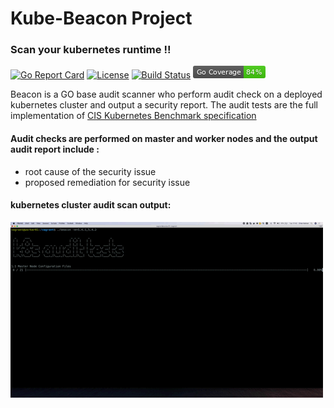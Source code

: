 <html>
<head>
<meta name="google-site-verification" content="JdsP5pHyEPYHNFUFy4OFs80ojFRvNqsTaPI1k2ZoPYU" />
</head>
<body>
</body>
</html>
    
# Kube-Beacon Project
###  Scan your kubernetes runtime !!
[![Go Report Card](https://goreportcard.com/badge/github.com/chen-keinan/beacon)](https://goreportcard.com/report/github.com/chen-keinan/beacon)
[![License](https://img.shields.io/badge/License-Apache%202.0-blue.svg)](https://github.com/chen-keinan/beacon/blob/main/LICENSE)
[![Build Status](https://travis-ci.org/chen-keinan/beacon.svg?branch=main)](https://travis-ci.org/chen-keinan/beacon)
![Go Coverage](./pkg/images/coverage_badge.png?raw=true)

Beacon is a GO base audit scanner who perform audit check on a deployed kubernetes cluster and output a security report.
The audit tests are the full implementation of [CIS Kubernetes Benchmark specification](https://www.cisecurity.org/benchmark/kubernetes/) <br>

#### Audit checks are performed  on master and worker nodes and the output audit report include :
* root cause of the security issue
* proposed remediation for security issue

#### kubernetes cluster audit scan output: 
![k8s audit](./pkg/images/beacon.gif) 


